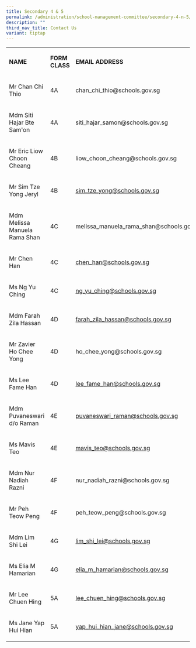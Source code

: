 ```yaml
---
title: Secondary 4 & 5
permalink: /administration/school-management-committee/secondary-4-n-5/
description: ""
third_nav_title: Contact Us
variant: tiptap
---
```

<table style="minWidth: 75px">
<colgroup>
<col>
<col>
<col>
</colgroup>
<tbody>
<tr>
<td rowspan="1" colspan="1">
<p><strong>NAME</strong>
</p>
</td>
<td rowspan="1" colspan="1">
<p><strong>FORM CLASS</strong>
</p>
</td>
<td rowspan="1" colspan="1">
<p><strong>EMAIL ADDRESS</strong>
</p>
</td>
</tr>
<tr>
<td rowspan="1" colspan="1">
<p>Mr Chan Chi Thio</p>
</td>
<td rowspan="1" colspan="1">
<p>4A</p>
</td>
<td rowspan="1" colspan="1">
<p><a rel="noopener noreferrer nofollow" target="_blank">chan_chi_thio@schools.gov.sg</a>
</p>
</td>
</tr>
<tr>
<td rowspan="1" colspan="1">
<p>Mdm Siti Hajar Bte Sam'on</p>
</td>
<td rowspan="1" colspan="1">
<p>4A</p>
</td>
<td rowspan="1" colspan="1">
<p><a rel="noopener noreferrer nofollow" target="_blank">siti_hajar_samon@schools.gov.sg</a>
</p>
</td>
</tr>
<tr>
<td rowspan="1" colspan="1">
<p>Mr Eric Liow Choon Cheang</p>
</td>
<td rowspan="1" colspan="1">
<p>4B</p>
</td>
<td rowspan="1" colspan="1">
<p><a rel="noopener noreferrer nofollow" target="_blank">liow_choon_cheang@schools.gov.sg</a>
</p>
</td>
</tr>
<tr>
<td rowspan="1" colspan="1">
<p>Mr Sim Tze Yong Jeryl</p>
</td>
<td rowspan="1" colspan="1">
<p>4B</p>
</td>
<td rowspan="1" colspan="1">
<p><a href="mailto:sim_tze_yong@schools.gov.sg" rel="noopener noreferrer nofollow" target="_blank">sim_tze_yong@schools.gov.sg</a>
</p>
</td>
</tr>
<tr>
<td rowspan="1" colspan="1">
<p>Mdm Melissa Manuela Rama Shan</p>
</td>
<td rowspan="1" colspan="1">
<p>4C</p>
</td>
<td rowspan="1" colspan="1">
<p><a rel="noopener noreferrer nofollow" target="_blank">melissa_manuela_rama_shan@schools.gov.sg</a>
</p>
</td>
</tr>
<tr>
<td rowspan="1" colspan="1">
<p>Mr Chen Han</p>
</td>
<td rowspan="1" colspan="1">
<p>4C</p>
</td>
<td rowspan="1" colspan="1">
<p><a href="mailto:chen_han@schools.gov.sg" rel="noopener noreferrer nofollow" target="_blank">chen_han@schools.gov.sg</a>
</p>
</td>
</tr>
<tr>
<td rowspan="1" colspan="1">
<p>Ms Ng Yu Ching</p>
</td>
<td rowspan="1" colspan="1">
<p>4C</p>
</td>
<td rowspan="1" colspan="1">
<p><a href="mailto:ng_yu_ching@schools.gov.sg" rel="noopener noreferrer nofollow" target="_blank">ng_yu_ching@schools.gov.sg</a>
</p>
</td>
</tr>
<tr>
<td rowspan="1" colspan="1">
<p>Mdm Farah Zila Hassan</p>
</td>
<td rowspan="1" colspan="1">
<p>4D</p>
</td>
<td rowspan="1" colspan="1">
<p><a href="mailto:farah_zila_hassan@schools.gov.sg" rel="noopener noreferrer nofollow" target="_blank">farah_zila_hassan@schools.gov.sg</a>
</p>
</td>
</tr>
<tr>
<td rowspan="1" colspan="1">
<p>Mr Zavier Ho Chee Yong</p>
</td>
<td rowspan="1" colspan="1">
<p>4D</p>
</td>
<td rowspan="1" colspan="1">
<p><a rel="noopener noreferrer nofollow" target="_blank">ho_chee_yong@schools.gov.sg</a>
</p>
</td>
</tr>
<tr>
<td rowspan="1" colspan="1">
<p>Ms Lee Fame Han</p>
</td>
<td rowspan="1" colspan="1">
<p>4D</p>
</td>
<td rowspan="1" colspan="1">
<p><a href="mailto:lee_fame_han@schools.gov.sg" rel="noopener noreferrer nofollow" target="_blank">lee_fame_han@schools.gov.sg</a>
</p>
</td>
</tr>
<tr>
<td rowspan="1" colspan="1">
<p>Mdm Puvaneswari d/o Raman</p>
</td>
<td rowspan="1" colspan="1">
<p>4E</p>
</td>
<td rowspan="1" colspan="1">
<p><a href="mailto:puvaneswari_raman@schools.gov.sg" rel="noopener noreferrer nofollow" target="_blank">puvaneswari_raman@schools.gov.sg</a>
</p>
</td>
</tr>
<tr>
<td rowspan="1" colspan="1">
<p>Ms Mavis Teo</p>
</td>
<td rowspan="1" colspan="1">
<p>4E</p>
</td>
<td rowspan="1" colspan="1">
<p><a href="mailto:mavis_teo@schools.gov.sg" rel="noopener noreferrer nofollow" target="_blank">mavis_teo@schools.gov.sg</a>
</p>
</td>
</tr>
<tr>
<td rowspan="1" colspan="1">
<p>Mdm Nur Nadiah Razni</p>
</td>
<td rowspan="1" colspan="1">
<p>4F</p>
</td>
<td rowspan="1" colspan="1">
<p><a rel="noopener noreferrer nofollow" target="_blank">nur_nadiah_razni@schools.gov.sg</a>
</p>
</td>
</tr>
<tr>
<td rowspan="1" colspan="1">
<p>Mr Peh Teow Peng</p>
</td>
<td rowspan="1" colspan="1">
<p>4F</p>
</td>
<td rowspan="1" colspan="1">
<p><a rel="noopener noreferrer nofollow" target="_blank">peh_teow_peng@schools.gov.sg</a>&nbsp;&nbsp;</p>
</td>
</tr>
<tr>
<td rowspan="1" colspan="1">
<p>Mdm Lim Shi Lei</p>
</td>
<td rowspan="1" colspan="1">
<p>4G</p>
</td>
<td rowspan="1" colspan="1">
<p><a href="mailto:lim_shi_lei@schools.gov.sg" rel="noopener noreferrer nofollow" target="_blank">lim_shi_lei@schools.gov.sg</a>
</p>
</td>
</tr>
<tr>
<td rowspan="1" colspan="1">
<p>Ms Elia M Hamarian</p>
</td>
<td rowspan="1" colspan="1">
<p>4G</p>
</td>
<td rowspan="1" colspan="1">
<p><a href="mailto:elia_m_hamarian@schools.gov.sg" rel="noopener noreferrer nofollow" target="_blank">elia_m_hamarian@schools.gov.sg</a>
</p>
</td>
</tr>
<tr>
<td rowspan="1" colspan="1">
<p>Mr Lee Chuen Hing</p>
</td>
<td rowspan="1" colspan="1">
<p>5A</p>
</td>
<td rowspan="1" colspan="1">
<p><a href="mailto:lee_chuen_hing@schools.gov.sg" rel="noopener noreferrer nofollow" target="_blank">lee_chuen_hing@schools.gov.sg</a>
</p>
</td>
</tr>
<tr>
<td rowspan="1" colspan="1">
<p>Ms Jane Yap Hui Hian</p>
</td>
<td rowspan="1" colspan="1">
<p>5A</p>
</td>
<td rowspan="1" colspan="1">
<p><a href="mailto:yap_hui_hian_jane@schools.gov.sg" rel="noopener noreferrer nofollow" target="_blank">yap_hui_hian_jane@schools.gov.sg</a>
</p>
</td>
</tr>
</tbody>
</table>
<p></p>